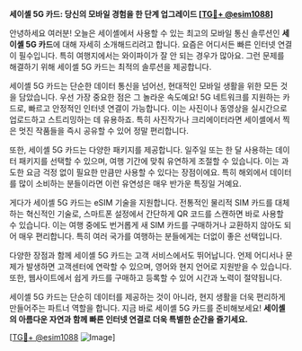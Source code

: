 **세이셸 5G 카드: 당신의 모바일 경험을 한 단계 업그레이드 [[TG💪+ @esim1088](https://t.me/s/esim1088)]**

안녕하세요 여러분! 오늘은 세이셸에서 사용할 수 있는 최고의 모바일 통신 솔루션인 **세이셸 5G 카드**에 대해 자세히 소개해드리려고 합니다. 요즘은 어디서든 빠른 인터넷 연결이 필수입니다. 특히 여행지에서는 와이파이가 잘 안 되는 경우가 많아요. 그런 문제를 해결하기 위해 세이셸 5G 카드는 최적의 솔루션을 제공합니다.

세이셸 5G 카드는 단순한 데이터 통신을 넘어선, 현대적인 모바일 생활을 위한 모든 것을 담았습니다. 우선 가장 중요한 점은 그 놀라운 속도예요! 5G 네트워크를 지원하는 카드로, 빠르고 안정적인 인터넷 연결이 가능합니다. 이는 사진이나 동영상을 실시간으로 업로드하고 스트리밍하는 데 유용하죠. 특히 사진작가나 크리에이터라면 세이셸에서 찍은 멋진 작품들을 즉시 공유할 수 있어 정말 편리합니다.

또한, 세이셸 5G 카드는 다양한 패키지를 제공합니다. 일주일 또는 한 달 사용하는 데이터 패키지를 선택할 수 있으며, 여행 기간에 맞춰 유연하게 조절할 수 있습니다. 이는 과도한 요금 걱정 없이 필요한 만큼만 사용할 수 있다는 장점이에요. 특히 해외에서 데이터를 많이 소비하는 분들이라면 이런 유연성은 매우 반가운 특징일 거예요.

게다가 세이셸 5G 카드는 eSIM 기술을 지원합니다. 전통적인 물리적 SIM 카드를 대체하는 혁신적인 기술로, 스마트폰 설정에서 간단하게 QR 코드를 스캔하면 바로 사용할 수 있습니다. 이는 여행 중에도 번거롭게 새 SIM 카드를 구매하거나 교환하지 않아도 되어 매우 편리합니다. 특히 여러 국가를 여행하는 분들에게는 더없이 좋은 선택입니다.

다양한 장점과 함께 세이셸 5G 카드는 고객 서비스에서도 뛰어납니다. 언제 어디서나 문제가 발생하면 고객센터에 연락할 수 있으며, 영어와 현지 언어로 지원받을 수 있습니다. 또한, 웹사이트에서 쉽게 카드를 구매하고 등록할 수 있어 시간과 노력이 절약됩니다.

세이셸 5G 카드는 단순히 데이터를 제공하는 것이 아니라, 현지 생활을 더욱 편리하게 만들어주는 파트너 역할을 합니다. 지금 바로 세이셸 5G 카드를 준비해보세요! **세이셸의 아름다운 자연과 함께 빠른 인터넷 연결로 더욱 특별한 순간을 즐기세요.**

[[TG💪+ @esim1088](https://t.me/s/esim1088) ![Image](https://i.postimg.cc/Y0z9fWf4/image.png)]